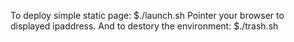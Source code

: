 To deploy simple static page:
$./launch.sh
Pointer your browser to displayed ipaddress.
And to destory the environment:
$./trash.sh
